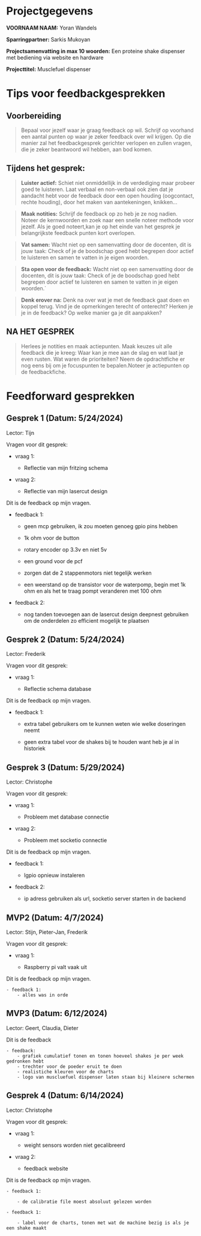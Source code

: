 # Projectgegevens

**VOORNAAM NAAM:** Yoran Wandels

**Sparringpartner:** Sarkis Mukoyan

**Projectsamenvatting in max 10 woorden:** Een proteine shake dispenser met bediening via website en hardware

**Projecttitel:** Musclefuel dispenser

# Tips voor feedbackgesprekken

## Voorbereiding

> Bepaal voor jezelf waar je graag feedback op wil. Schrijf op voorhand een aantal punten op waar je zeker feedback over wil krijgen. Op die manier zal het feedbackgesprek gerichter verlopen en zullen vragen, die je zeker beantwoord wil hebben, aan bod komen.

## Tijdens het gesprek:

> **Luister actief:** Schiet niet onmiddellijk in de verdediging maar probeer goed te luisteren. Laat verbaal en non-verbaal ook zien dat je aandacht hebt voor de feedback door een open houding (oogcontact, rechte houding), door het maken van aantekeningen, knikken...

> **Maak notities:** Schrijf de feedback op zo heb je ze nog nadien. Noteer de kernwoorden en zoek naar een snelle noteer methode voor jezelf. Als je goed noteert,kan je op het einde van het gesprek je belangrijkste feedback punten kort overlopen.

> **Vat samen:** Wacht niet op een samenvatting door de docenten, dit is jouw taak: Check of je de boodschap goed hebt begrepen door actief te luisteren en samen te vatten in je eigen woorden.

> **Sta open voor de feedback:** Wacht niet op een samenvatting door de docenten, dit is jouw taak: Check of je de boodschap goed hebt begrepen door actief te luisteren en samen te vatten in je eigen woorden.`

> **Denk erover na:** Denk na over wat je met de feedback gaat doen en koppel terug. Vind je de opmerkingen terecht of onterecht? Herken je je in de feedback? Op welke manier ga je dit aanpakken?

## NA HET GESPREK

> Herlees je notities en maak actiepunten. Maak keuzes uit alle feedback die je kreeg: Waar kan je mee aan de slag en wat laat je even rusten. Wat waren de prioriteiten? Neem de opdrachtfiche er nog eens bij om je focuspunten te bepalen.Noteer je actiepunten op de feedbackfiche.

# Feedforward gesprekken

## Gesprek 1 (Datum: 5/24/2024)

Lector: Tijn

Vragen voor dit gesprek:

- vraag 1:

    - Reflectie van mijn fritzing schema

- vraag 2:

    - Reflectie van mijn lasercut design

Dit is de feedback op mijn vragen.

- feedback 1:

    - geen mcp gebruiken, ik zou moeten genoeg gpio pins hebben

    - 1k ohm voor de button

    - rotary encoder op 3.3v en niet 5v

    - een ground voor de pcf

    - zorgen dat de 2 stappenmotors niet tegelijk werken

    - een weerstand op de transistor voor de waterpomp, begin met 1k ohm en als het te traag pompt veranderen met 100 ohm

- feedback 2:

    - nog tanden toevoegen aan de lasercut design deepnest gebruiken om de onderdelen zo efficient mogelijk te plaatsen


## Gesprek 2 (Datum: 5/24/2024)

Lector: Frederik

Vragen voor dit gesprek:

- vraag 1:

    - Reflectie schema database

Dit is de feedback op mijn vragen.

- feedback 1:

    - extra tabel gebruikers om te kunnen weten wie welke doseringen neemt

    - geen extra tabel voor de shakes bij te houden want heb je al in historiek


## Gesprek 3 (Datum: 5/29/2024)

Lector: Christophe

Vragen voor dit gesprek:

- vraag 1:

    - Probleem met database connectie

- vraag 2:
    - Probleem met socketio connectie

Dit is de feedback op mijn vragen.

- feedback 1:

    - lgpio opnieuw instaleren

- feedback 2:

    - ip adress gebruiken als url, socketio server starten in de backend

## MVP2 (Datum: 4/7/2024)

Lector: Stijn, Pieter-Jan, Frederik

Vragen voor dit gesprek:

 - vraag 1:

    - Raspberry pi valt vaak uit

Dit is de feedback op mijn vragen.

    - feedback 1:
        - alles was in orde

## MVP3 (Datum: 6/12/2024)

Lector: Geert, Claudia, Dieter

Dit is de feedback

    - feedback:
        - grafiek cumulatief tonen en tonen hoeveel shakes je per week gedronken hebt
        - trechter voor de poeder eruit te doen
        - realistiche kleuren voor de charts
        - logo van muscluefuel dispenser laten staan bij kleinere schermen
    
## Gesprek 4 (Datum: 6/14/2024)

Lector: Christophe

Vragen voor dit gesprek:

 - vraag 1:

    - weight sensors worden niet gecalibreerd

 - vraag 2:

    - feedback website

Dit is de feedback op mijn vragen.

    - feedback 1:

        - de calibratie file moest absoluut gelezen worden

    - feedback 1:

        - label voor de charts, tonen met wat de machine bezig is als je een shake maakt